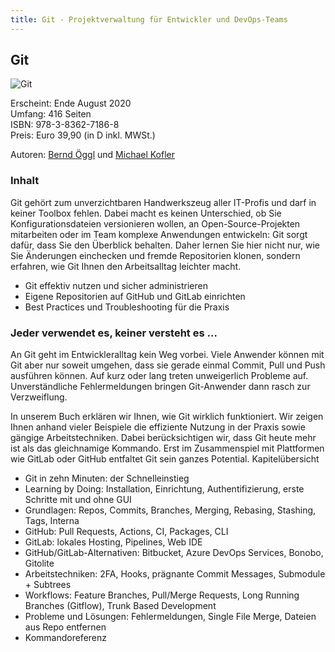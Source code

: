```yaml
---
title: Git - Projektverwaltung für Entwickler und DevOps-Teams
---
```


## Git

![Git](https://github.com/git-buch.png)

Erscheint: Ende August 2020  
Umfang: 416 Seiten  
ISBN: 978-3-8362-7186-8  
Preis: Euro 39,90 (in D inkl. MWSt.)  

Autoren: [Bernd Öggl](https://komplett.cc) und [Michael Kofler](https://kofler.info)

### Inhalt

Git gehört zum unverzichtbaren Handwerkszeug aller IT-Profis und darf in keiner
Toolbox fehlen. Dabei macht es keinen Unterschied, ob Sie Konfigurationsdateien
versionieren wollen, an Open-Source-Projekten mitarbeiten oder im Team komplexe
Anwendungen entwickeln: Git sorgt dafür, dass Sie den Überblick behalten. Daher
lernen Sie hier nicht nur, wie Sie Änderungen einchecken und fremde
Repositorien klonen, sondern erfahren, wie Git Ihnen den Arbeitsalltag leichter
macht.

* Git effektiv nutzen und sicher administrieren
* Eigene Repositorien auf GitHub und GitLab einrichten
* Best Practices und Troubleshooting für die Praxis

### Jeder verwendet es, keiner versteht es …

An Git geht im Entwickleralltag kein Weg vorbei. Viele Anwender können mit Git
aber nur soweit umgehen, dass sie gerade einmal Commit, Pull und Push ausführen
können. Auf kurz oder lang treten unweigerlich Probleme auf. Unverständliche
Fehlermeldungen bringen Git-Anwender dann rasch zur Verzweiflung.

In unserem Buch erklären wir Ihnen, wie Git wirklich funktioniert. Wir zeigen
Ihnen anhand vieler Beispiele die effiziente Nutzung in der Praxis sowie
gängige Arbeitstechniken. Dabei berücksichtigen wir, dass Git heute mehr ist
als das gleichnamige Kommando. Erst im Zusammenspiel mit Plattformen wie GitLab
oder GitHub entfaltet Git sein ganzes Potential.  Kapitelübersicht

* Git in zehn Minuten: der Schnelleinstieg
* Learning by Doing: Installation, Einrichtung, Authentifizierung, erste
  Schritte mit und ohne GUI
* Grundlagen: Repos, Commits, Branches, Merging, Rebasing, Stashing, Tags,
  Interna
* GitHub: Pull Requests, Actions, CI, Packages, CLI
* GitLab: lokales Hosting, Pipelines, Web IDE
* GitHub/GitLab-Alternativen: Bitbucket, Azure DevOps Services, Bonobo,
  Gitolite
* Arbeitstechniken: 2FA, Hooks, prägnante Commit Messages, Submodule + Subtrees
* Workflows: Feature Branches, Pull/Merge Requests, Long Running Branches
  (Gitflow), Trunk Based Development
* Probleme und Lösungen: Fehlermeldungen, Single File Merge, Dateien aus Repo
  entfernen
* Kommandoreferenz


